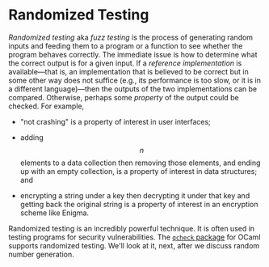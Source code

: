 # Randomized Testing

*Randomized testing* aka *fuzz testing* is the process of generating
random inputs and feeding them to a program or a function to see whether
the program behaves correctly. The immediate issue is how to determine
what the correct output is for a given input.  If a *reference implementation*
is available&mdash;that is, an implementation that is believed to be correct
but in some other way does not suffice (e.g., its performance is too slow,
or it is in a different language)&mdash;then the outputs of the two
implementations can be compared.  Otherwise, perhaps some *property*
of the output could be checked.  For example, 

* "not crashing" is a property of interest in user interfaces;

* adding $$n$$ elements to a data collection
  then removing those elements, and ending up with an empty collection,
  is a property of interest in data structures; and
  
* encrypting a string under a key then decrypting it under that key
  and getting back the original string is a property of interest
  in an encryption scheme like Enigma.

Randomized testing is an incredibly powerful technique.  It is often
used in testing programs for security vulnerabilities.  The 
[`qcheck` package][qcheck] for OCaml supports randomized testing.
We'll look at it, next, after we discuss random number generation.

[qcheck]: https://github.com/c-cube/qcheck
